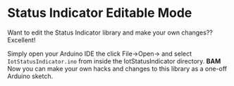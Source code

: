 # Status Indicator Editable Mode

Want to edit the Status Indicator library and make your own changes?? Excellent!

Simply open your Arduino IDE the click File->Open-> and select `IotStatusIndicator.ino` from inside the IotStatusIndicator directory. **BAM** Now you can make your own hacks and changes to this library as a one-off 
Arduino sketch.

